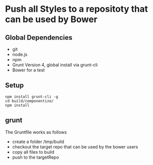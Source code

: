# Push all Styles to a repositoty that can be used by Bower

## Global Dependencies

* git
* node.js
* npm 
* Grunt Version 4, global install via grunt-cli
* Bower for a test

## Setup 

```
npm install grunt-cli -g
cd build/componentize/
npm install
```

## grunt

The Gruntfile works as follows

* create a folder /tmp/build
* checkout the target repo that can be used by the bower users 
* copy all files to build
* push to the targetRepo


 
